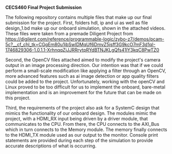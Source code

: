 **CECS460 Final Project Submission**

The following repository contains multiple files that make up our final submission for the project.  First, folders hdl, ip and ui as well as file design_1.bd 
make up our onboard simulation, shown in the attached videos.  These files were taken from a premade Diligent Project from https://digilent.com/reference/programmable-logic/zybo-z7/demos/pcam-5c?__cf_chl_tk=CGgEm80u1jbSwIDMqUf6DmvZ5jsff3G9kcO7mF3d1qI-1746829306-1.0.1.1-XrhnqqZjJJRRrytpRYdBTNJKLgQfs41lY3kqC8PwTZ0 

Second, the OpenCV files attached aimed to modify the project's camera output in an image processing direction.  Our intention was that if we could perform a 
small-scale modification like applying a filter through an OpenCV, more advanced features such as ai image detection or app quality filters could  be added to 
the project.  Unfortunately, working with the openCV and Linux proved to be too difficult for us to implement the onboard, bare-metal implementation and is an improvement
for the future that can be made on this project.  

Third, the requirements of the project also ask for a SystemC design that mimics the functionality of our onboard design.  The modules mimic the project, with a HDMI_RX 
input being driven by a driver module, that communicates to the CPU.  From there, the CPU connects to the AXI_Bus which in turn connects to the Memory module.  The memory finally 
connects to the HDMI_TX module used as our output to the monitor.  Console print statements are provided during each step of the simulation to provide accurate descriptions of 
what is occurring.
